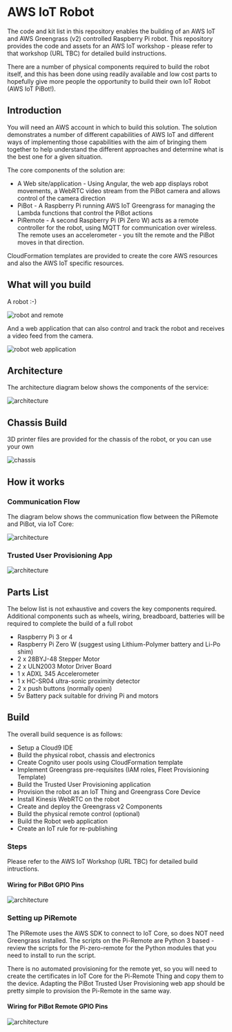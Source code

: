 # AWS IoT Robot

The code and kit list in this repository enables the building of an AWS IoT and AWS Greengrass (v2) controlled Raspberry Pi robot.  This repository provides the code and assets for an AWS IoT workshop - please refer to that workshop (URL TBC) for detailed build instructions.

There are a number of physical components required to build the robot itself, and this has been done using readily available and low cost parts to hopefully give more people the opportunity to build their own IoT Robot (AWS IoT PiBot!).

## Introduction

You will need an AWS account in which to build this solution.  The solution demonstrates a number of different capabilities of AWS IoT and different ways of implementing those capabilities with the aim of bringing them together to help understand the different approaches and determine what is the best one for a given situation.

The core components of the solution are:
- A Web site/application - Using Angular, the web app displays robot movements, a WebRTC video stream from the PiBot camera and allows control of the camera direction
- PiBot - A Raspberry Pi running AWS IoT Greengrass for managing the Lambda functions that control the PiBot actions
- PiRemote - A second Raspberry Pi (Pi Zero W) acts as a remote controller for the robot, using MQTT for communication over wireless.  The remote uses an accelerometer - you tilt the remote and the PiBot moves in that direction.

CloudFormation templates are provided to create the core AWS resources and also the AWS IoT specific resources.

## What will you build

A robot :-)

![robot and remote](assets/robot-and-remote.jpg)

And a web application that can also control and track the robot and receives a video feed from the camera.

![robot web application](assets/web-full-page.jpg)

## Architecture

The architecture diagram below shows the components of the service:

![architecture](assets/architecture.png)

## Chassis Build

3D printer files are provided for the chassis of the robot, or you can use your own

![chassis](assets/pibot-chassis.jpg)

## How it works

### Communication Flow
The diagram below shows the communication flow between the PiRemote and PiBot, via IoT Core:

![architecture](assets/PiBot-RemoteControl-Flow.png)

### Trusted User Provisioning App

![architecture](assets/PiBot-Wiring-TrustedProvisioningFlow.png)

## Parts List
The below list is not exhaustive and covers the key components required.  Additional components such as wheels, wiring, breadboard, batteries will be required to complete the build of a full robot
- Raspberry Pi 3 or 4
- Raspberry Pi Zero W (suggest using Lithium-Polymer battery and Li-Po shim)
- 2 x 28BYJ-48 Stepper Motor
- 2 x ULN2003 Motor Driver Board
- 1 x ADXL 345 Accelerometer
- 1 x HC-SR04 ultra-sonic proximity detector
- 2 x push buttons (normally open)
- 5v Battery pack suitable for driving Pi and motors

## Build

The overall build sequence is as follows:

- Setup a Cloud9 IDE
- Build the physical robot, chassis and electronics
- Create Cognito user pools using CloudFormation template
- Implement Greengrass pre-requisites (IAM roles, Fleet Provisioning Template)
- Build the Trusted User Provisioning application
- Provision the robot as an IoT Thing and Greengrass Core Device
- Install Kinesis WebRTC on the robot
- Create and deploy the Greengrass v2 Components
- Build the physical remote control (optional)
- Build the Robot web application
- Create an IoT rule for re-publishing

### Steps

Please refer to the AWS IoT Workshop (URL TBC) for detailed build intructions.

#### Wiring for PiBot GPIO Pins

![architecture](assets/PiBot-GPIO.png)

### Setting up PiRemote

The PiRemote uses the AWS SDK to connect to IoT Core, so does NOT need Greengrass installed.  The scripts on the Pi-Remote are Python 3 based - review the scripts for the Pi-zero-remote for the Python modules that you need to install to run the script.

There is no automated provisioning for the remote yet, so you will need to create the certificates in IoT Core for the Pi-Remote Thing and copy them to the device.  Adapting the PiBot Trusted User Provisioning web app should be pretty simple to provision the Pi-Remote in the same way.

#### Wiring for PiBot Remote GPIO Pins

![architecture](assets/PiRemote-GPIO.png)



